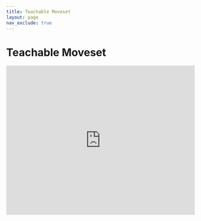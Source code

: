 ```yaml
---
title: Teachable Moveset
layout: page
nav_exclude: true
---
```

# Teachable Moveset

<script async src="https://pagead2.googlesyndication.com/pagead/js/adsbygoogle.js?client=ca-pub-4829462676030982"
     crossorigin="anonymous"></script>
<!-- moves-tm -->
<ins class="adsbygoogle"
     style="display:block"
     data-ad-client="ca-pub-4829462676030982"
     data-ad-slot="9875692268"
     data-ad-format="auto"
     data-full-width-responsive="true"></ins>
<script>
     (adsbygoogle = window.adsbygoogle || []).push({});
</script>

<iframe src="https://romhackstudios.github.io/pages/html/data/moves-tm-gen.html" width="100%" height="400px" frameBorder="0" style="border: 0;"></iframe>

<script async src="https://pagead2.googlesyndication.com/pagead/js/adsbygoogle.js?client=ca-pub-4829462676030982"
     crossorigin="anonymous"></script>
<!-- moves-tm -->
<ins class="adsbygoogle"
     style="display:block"
     data-ad-client="ca-pub-4829462676030982"
     data-ad-slot="9875692268"
     data-ad-format="auto"
     data-full-width-responsive="true"></ins>
<script>
     (adsbygoogle = window.adsbygoogle || []).push({});
</script>
